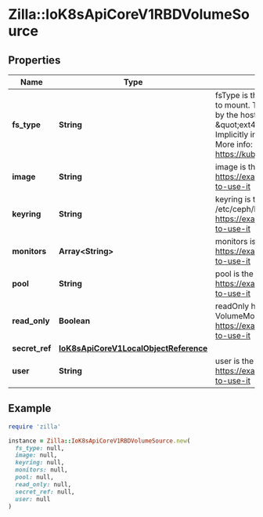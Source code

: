 # Zilla::IoK8sApiCoreV1RBDVolumeSource

## Properties

| Name | Type | Description | Notes |
| ---- | ---- | ----------- | ----- |
| **fs_type** | **String** | fsType is the filesystem type of the volume that you want to mount. Tip: Ensure that the filesystem type is supported by the host operating system. Examples: \&quot;ext4\&quot;, \&quot;xfs\&quot;, \&quot;ntfs\&quot;. Implicitly inferred to be \&quot;ext4\&quot; if unspecified. More info: https://kubernetes.io/docs/concepts/storage/volumes#rbd | [optional] |
| **image** | **String** | image is the rados image name. More info: https://examples.k8s.io/volumes/rbd/README.md#how-to-use-it |  |
| **keyring** | **String** | keyring is the path to key ring for RBDUser. Default is /etc/ceph/keyring. More info: https://examples.k8s.io/volumes/rbd/README.md#how-to-use-it | [optional] |
| **monitors** | **Array&lt;String&gt;** | monitors is a collection of Ceph monitors. More info: https://examples.k8s.io/volumes/rbd/README.md#how-to-use-it |  |
| **pool** | **String** | pool is the rados pool name. Default is rbd. More info: https://examples.k8s.io/volumes/rbd/README.md#how-to-use-it | [optional] |
| **read_only** | **Boolean** | readOnly here will force the ReadOnly setting in VolumeMounts. Defaults to false. More info: https://examples.k8s.io/volumes/rbd/README.md#how-to-use-it | [optional] |
| **secret_ref** | [**IoK8sApiCoreV1LocalObjectReference**](IoK8sApiCoreV1LocalObjectReference.md) |  | [optional] |
| **user** | **String** | user is the rados user name. Default is admin. More info: https://examples.k8s.io/volumes/rbd/README.md#how-to-use-it | [optional] |

## Example

```ruby
require 'zilla'

instance = Zilla::IoK8sApiCoreV1RBDVolumeSource.new(
  fs_type: null,
  image: null,
  keyring: null,
  monitors: null,
  pool: null,
  read_only: null,
  secret_ref: null,
  user: null
)
```


